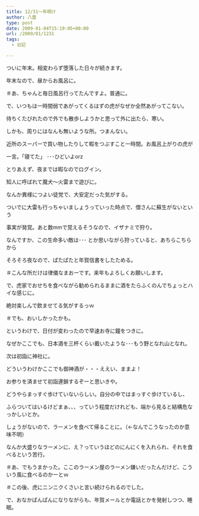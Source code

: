 ```yaml
---
title: 12/31～年明け
author: 八雲
type: post
date: 2009-01-04T15:19:05+00:00
url: /2009/01/1231
tags:
  - 日記

---
```

ついに年末。相変わらず堕落した日々が続きます。

年末なので、昼からお風呂に。
  
＃あ、ちゃんと毎日風呂行ってたんですよ。普通に。

で、いつもは一時間弱であがってくるはずの虎がなぜか全然あがってこない。
  
待ちくたびれたので外でも散歩しようかと思って外に出たら、寒い。
  
しかも、周りにはなんも無いような所。つまんない。
  
近所のスーパーで買い物したりして暇をつぶすこと一時間。お風呂上がりの虎が
  
一言。「寝てた」 ･･･ひどいよorz

とりあえず、夜までは暇なのでログイン。
  
知人に呼ばれて魔犬～火雷まで遊びに。
  
なんか異様につよい徒党で、大安定だった気がする。
  
ついでに大雷も行っちゃいましょうっていった時点で、僧さんに蘇生がないという
  
事実が発覚。あと数mmで覚えるそうなので、イザナミで狩り。
  
なんですか、この生命多い敵は･･･ とか思いながら狩っていると、あちらこちらから

そろそろ夜なので、ぱたぱたと年賀信書をしたためる。
  
＃こんな所だけは律儀なまおーです。来年もよろしくお願いします。
  
で、虎家でおせちを食べながら勧められるままに酒をたらふくのんでちょっとハイな感じに。
  
絶対楽しんで飲ませてる気がするっｗ
  
＃でも、おいしかったかも。

というわけで、日付が変わったので早速お寺に鐘をつきに。
  
なぜかここでも、日本酒を三杯くらい戴いたような･･･もう野となれ山となれ。

次は初詣に神社に。
  
どういうわけかここでも御神酒が・・・ええい、ままよ！
  
お参りを済ませて初詣連鎖するぞーと思いきや。
  
どうやらまっすぐ歩けていないらしい。自分の中ではまっすぐ歩けているし、
  
ふらついてはいるけどまぁ、、、っていう程度だけれども、端から見ると結構危なっかしいとか。
  
しょうがないので、ラーメンを食べて帰ることに。（←なんでこうなったのか意味不明）
  
なんか大盛りなラーメンに、え？っていうほどのにんにくを入れられ、それを食べるという苦行。
  
＃あ、でもうまかった。ここのラーメン屋のラーメン嫌いだったんだけど、こういう風に食べるのかーとｗ
  
＃この後、虎にニンニクくさいと言い続けられるのでした。

で、おなかぱんぱんになりながらも、年賀メールとか電話とかを発射しつつ、睡眠。
